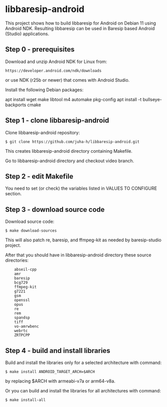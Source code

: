 libbaresip-android
==================

This project shows how to build libbaresip for Android on Debian 11 using Android NDK. Resulting libbaresip can be used in Baresip based Android (Studio) applications.

## Step 0 - prerequisites

Download and unzip Android NDK for Linux from:
```
https://developer.android.com/ndk/downloads
```
or use NDK (r25b or newer) that comes with Android Studio.

Install the following Debian packages:

apt install wget make libtool m4 automake pkg-config
apt install -t bullseye-backports cmake

## Step 1 - clone libbaresip-android

Clone libbaresip-android repository:
```
$ git clone https://github.com/juha-h/libbaresip-android.git
```
This creates libbaresip-android directory containing Makefile.

Go to libbaresip-android directory and checkout video branch.

## Step 2 - edit Makefile

You need to set (or check) the variables listed in VALUES TO CONFIGURE section.

## Step 3 - download source code

Download source code:
```
$ make download-sources
```
This will also patch re, baresip, and ffmpeg-kit as needed by baresip-studio project.

After that you should have in libbaresip-android directory these source directories:
```
    abseil-cpp
    amr
    baresip
    bcg729
    ffmpeg-kit
    g7221
    gsm
    openssl
    opus
    re
    rem
    spandsp
    tiff
    vo-amrwbenc
    webrtc
    ZRTPCPP
```

## Step 4 - build and install libraries

Build and install the libraries only for a selected architecture with command:
```
$ make install ANDROID_TARGET_ARCH=$ARCH
```
by replacing $ARCH with armeabi-v7a or arm64-v8a.

Or you can build and install the libraries for all architectures with command:
```
$ make install-all
```
